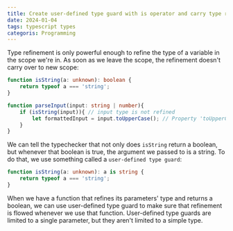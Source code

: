 ```yaml
---
title: Create user-defined type guard with is operator and carry type refinement over to new scopes
date: 2024-01-04
tags: typescript types
categoris: Programming
---
```


Type refinement is only powerful enough to refine the type of a variable in the scope we're in. As soon as we leave the scope, the refinement doesn't carry over to new scope:

```typescript
function isString(a: unknown): boolean {
    return typeof a === 'string';
}

function parseInput(input: string | number){
    if (isString(input)){ // input type is not refined
        let formattedInput = input.toUpperCase(); // Property 'toUpperCase' does not exist on type 'string | number'.
    }
}
```

We can tell the typechecker that not only does `isString` return a boolean, but whenever that boolean is true, the argument we passed to is a string. To do that, we use something called a `user-defined type guard`:

```typescript
function isString(a: unknown): a is string {
    return typeof a === 'string';
}
```

When we have a function that refines its parameters' type and returns a boolean, we can use user-defined type guard to make sure that refinement is flowed whenever we use that function.
User-defined type guards are limited to a single parameter, but they aren't limited to a simple type.